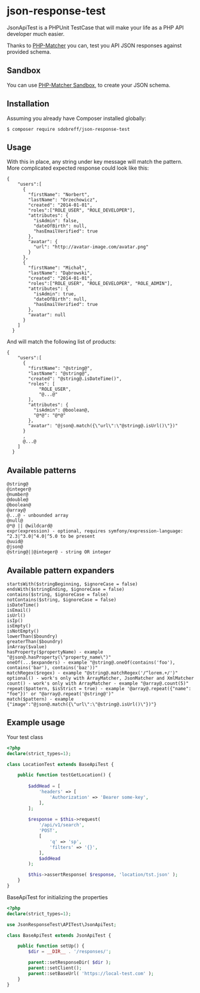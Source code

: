 # json-response-test

JsonApiTest is a PHPUnit TestCase that will make your life as a PHP API developer much easier.

Thanks to [PHP-Matcher](https://github.com/coduo/php-matcher) you can, test you API JSON responses against provided schema.

## Sandbox

You can use [PHP-Matcher Sandbox](https://php-matcher.norbert.tech/), to create your JSON schema.

## Installation

Assuming you already have Composer installed globally:
```
$ composer require sdobreff/json-response-test
```
## Usage
With this in place, any string under key message will match the pattern. More complicated expected response could look like this:
```
{
    "users":[
      {
        "firstName": "Norbert",
        "lastName": "Orzechowicz",
        "created": "2014-01-01",
        "roles":["ROLE_USER", "ROLE_DEVELOPER"],
        "attributes": {
          "isAdmin": false,
          "dateOfBirth": null,
          "hasEmailVerified": true
        },
        "avatar": {
          "url": "http://avatar-image.com/avatar.png"
        }
      },
      {
        "firstName": "Michał",
        "lastName": "Dąbrowski",
        "created": "2014-01-01",
        "roles":["ROLE_USER", "ROLE_DEVELOPER", "ROLE_ADMIN"],
        "attributes": {
          "isAdmin": true,
          "dateOfBirth": null,
          "hasEmailVerified": true
        },
        "avatar": null
      }
    ]
  }
```
And will match the following list of products:
```
{
    "users":[
      {
        "firstName": "@string@",
        "lastName": "@string@",
        "created": "@string@.isDateTime()",
        "roles": [
            "ROLE_USER",
            "@...@"
        ],
        "attributes": {
          "isAdmin": @boolean@,
          "@*@": "@*@"
        },
        "avatar": "@json@.match({\"url\":\"@string@.isUrl()\"})"
      }
      ,
      @...@
    ]
  }
```

## Available patterns

    @string@
    @integer@
    @number@
    @double@
    @boolean@
    @array@
    @...@ - unbounded array
    @null@
    @*@ || @wildcard@
    expr(expression) - optional, requires symfony/expression-language: ^2.3|^3.0|^4.0|^5.0 to be present
    @uuid@
    @json@
    @string@||@integer@ - string OR integer
    
## Available pattern expanders

    startsWith($stringBeginning, $ignoreCase = false)
    endsWith($stringEnding, $ignoreCase = false)
    contains($string, $ignoreCase = false)
    notContains($string, $ignoreCase = false)
    isDateTime()
    isEmail()
    isUrl()
    isIp()
    isEmpty()
    isNotEmpty()
    lowerThan($boundry)
    greaterThan($boundry)
    inArray($value)
    hasProperty($propertyName) - example "@json@.hasProperty(\"property_name\")"
    oneOf(...$expanders) - example "@string@.oneOf(contains('foo'), contains('bar'), contains('baz'))"
    matchRegex($regex) - example "@string@.matchRegex('/^lorem.+/')"
    optional() - work's only with ArrayMatcher, JsonMatcher and XmlMatcher
    count() - work's only with ArrayMatcher - example "@array@.count(5)"
    repeat($pattern, $isStrict = true) - example '@array@.repeat({"name": "foe"})' or "@array@.repeat('@string@')"
    match($pattern) - example {"image":"@json@.match({\"url\":\"@string@.isUrl()\"})"}
    
## Example usage
Your test class
```php
<?php
declare(strict_types=1);

class LocationTest extends BaseApiTest {

    public function testGetLocation() {
 
        $addHead = [
            'headers' => [
                'Authorization' => 'Bearer some-key',
            ],
        ];
        
        $response = $this->request(
            '/api/v1/search',
            'POST',
            [
                'q' => 'sp',
                'filters' => '{}',
            ],
            $addHead
        );

        $this->assertResponse( $response, 'location/tst.json' );
    }
}

```
BaseApiTest for initializing the properties
```php
<?php
declare(strict_types=1);

use JsonResponseTest\APITest\JsonApiTest;

class BaseApiTest extends JsonApiTest {

    public function setUp() {
        $dir = __DIR__ . '/responses/';

        parent::setResponseDir( $dir );
        parent::setClient();
        parent::setBaseUrl( 'https://local-test.com' );
    }
}

```

